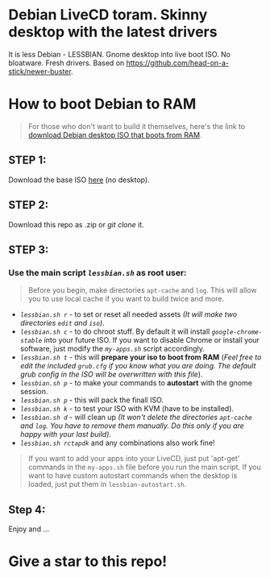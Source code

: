 # Debian LiveCD toram. Skinny desktop with the latest drivers

It is less Debian - LESSBIAN.
Gnome desktop into live boot ISO. No bloatware. Fresh drivers.
Based on https://github.com/head-on-a-stick/newer-buster.

# How to boot Debian to RAM
> For those who don't want to build it themselves, here's the link to [download Debian desktop ISO that boots from RAM](https://github.com/undecoded/lessbian/releases/).
## STEP 1:
Download the base ISO [here](https://github.com/Head-on-a-Stick/newer-buster/releases) (no desktop).
## STEP 2:
Download this repo as .zip or _git clone_ it.
## STEP 3:
### Use the main script _`lessbian.sh`_ as root user:
> Before you begin, make directories `apt-cache` and `log`. This will allow you to use local cache if you want to build twice and more.
* _`lessbian.sh r`_ - to set or reset all needed assets _(It will make two directories `edit` and `iso`)_.
* _`lessbian.sh c`_ - to do chroot stuff. By default it will install _`google-chrome-stable`_ into your future ISO. If you want to disable Chrome or install your software, just modify the _`my-apps.sh`_ script accordingly.
* _`lessbian.sh t`_ - this will __prepare your iso to boot from RAM__ (_Feel free to edit the included _`grub.cfg`_ if you know what you are doing. The default grub config in the ISO will be overwritten with this file_).
* _`lessbian.sh p`_ - to make your commands to __autostart__ with the gnome session.
* _`lessbian.sh p`_ - this will pack the finall ISO.
* _`lessbian.sh k`_ - to test your ISO with KVM (have to be installed).
* _`lessbian.sh d`_ - will clean up _(It won't delete the directories `apt-cache` and `log`. You have to remove them manually. Do this only if you are happy with your last build)_.
* _`lessbian.sh rctapdk`_ and any combinations also work fine!
> If you want to add your apps into your LiveCD, just put 'apt-get' commands in the `my-apps.sh` file before you run the main script. If you want to have custom autostart commands when the desktop is loaded, just put them in `lessbian-autostart.sh`.
## Step 4:
Enjoy and ...
# Give a star to this repo!
